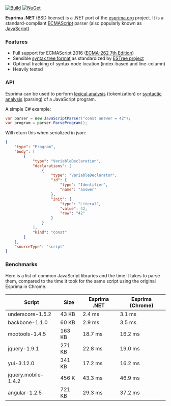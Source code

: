 [![Build](https://github.com/sebastienros/esprima-dotnet/actions/workflows/build.yml/badge.svg)](https://github.com/sebastienros/esprima-dotnet/actions/workflows/build.yml)
[![NuGet](https://img.shields.io/nuget/v/esprima.svg)](https://www.nuget.org/packages/esprima)

**Esprima .NET** (BSD license) is a .NET port of the [esprima.org](http://esprima.org) project.
It is a standard-compliant [ECMAScript](http://www.ecma-international.org/publications/standards/Ecma-262.htm)
parser (also popularly known as
[JavaScript](https://en.wikipedia.org/wiki/JavaScript)).

### Features

- Full support for ECMAScript 2016 ([ECMA-262 7th Edition](http://www.ecma-international.org/publications/standards/Ecma-262.htm))
- Sensible [syntax tree format](https://github.com/estree/estree/blob/master/es5.md) as standardized by [ESTree project](https://github.com/estree/estree)
- Optional tracking of syntax node location (index-based and line-column)
- Heavily tested

### API

Esprima can be used to perform [lexical analysis](https://en.wikipedia.org/wiki/Lexical_analysis) (tokenization) or [syntactic analysis](https://en.wikipedia.org/wiki/Parsing) (parsing) of a JavaScript program.

A simple C# example:

```csharp
var parser = new JavaScriptParser("const answer = 42");
var program = parser.ParseProgram();
```

Will return this when serialized in json:

```json
{
    "type": "Program",
    "body": [
        {
            "type": "VariableDeclaration",
            "declarations": [
                {
                    "type": "VariableDeclarator",
                    "id": {
                        "type": "Identifier",
                        "name": "answer"
                    },
                    "init": {
                        "type": "Literal",
                        "value": 42,
                        "raw": "42"
                    }
                }
            ],
            "kind": "const"
        }
    ],
    "sourceType": "script"
}
```

### Benchmarks

Here is a list of common JavaScript libraries and the time it takes to parse them, 
compared to the time it took for the same script using the original Esprima in Chrome.

| Script | Size | Esprima .NET | Esprima (Chrome) |
| --- | --- | --- | --- |
| underscore-1.5.2 | 43 KB | 2.4 ms | 3.1 ms |
| backbone-1.1.0 | 60 KB | 2.9 ms | 3.5 ms |
| mootools-1.4.5 | 163 KB | 18.7 ms | 16.2 ms | 
| jquery-1.9.1 | 271 KB | 22.8 ms | 19.0 ms |
| yui-3.12.0| 341 KB | 17.2 ms | 16.2 ms |
| jquery.mobile-1.4.2 | 456 K | 43.3 ms | 46.9 ms | 
| angular-1.2.5 | 721 KB | 29.3 ms | 37.2 ms |
